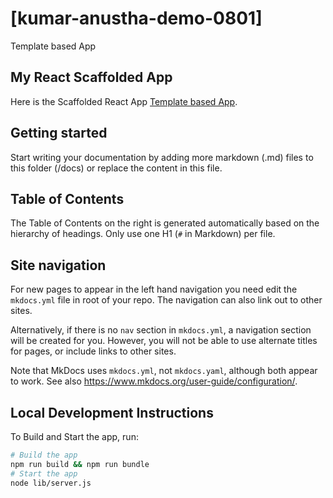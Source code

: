 # [kumar-anustha-demo-0801]
Template based App

## My React Scaffolded App
Here is the Scaffolded React App
[Template based App](https://kumar-anustha-demo-0801.mtk8s.io).

## Getting started

Start writing your documentation by adding more markdown (.md) files to this folder (/docs) or replace the content in this file.

## Table of Contents

The Table of Contents on the right is generated automatically based on the hierarchy
of headings. Only use one H1 (`#` in Markdown) per file.

## Site navigation

For new pages to appear in the left hand navigation you need edit the `mkdocs.yml`
file in root of your repo. The navigation can also link out to other sites.

Alternatively, if there is no `nav` section in `mkdocs.yml`, a navigation section
will be created for you. However, you will not be able to use alternate titles for
pages, or include links to other sites.

Note that MkDocs uses `mkdocs.yml`, not `mkdocs.yaml`, although both appear to work.
See also <https://www.mkdocs.org/user-guide/configuration/>.

## Local Development Instructions

To Build and Start the app, run:

```sh
# Build the app
npm run build && npm run bundle  
# Start the app
node lib/server.js
```

